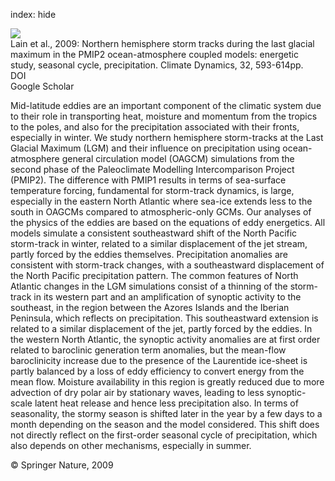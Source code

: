 index: hide

<div class="Citation">
    <div class="Citation-thumb CitationThumb-linked"  data-href="https://doi.org/10.1007/s00382-008-0391-9">
      <img src="https://static.claimspace.cloud/climate-study-static/refs/thumbs/5/Lain_et_al_2009-thumb.png" />
    </div>

  <div class="Citation-body">
    <div class="Citation-text">Lain et al., 2009: Northern hemisphere storm tracks during the last glacial maximum in the PMIP2 ocean-atmosphere coupled models: energetic study, seasonal cycle, precipitation. <span class="Article-journal">Climate Dynamics, </span><span class="Article-volume">32, </span>593-614pp.</div>
    <div class="Citation-links">
      <div class="CitationLink" data-href="https://doi.org/10.1007/s00382-008-0391-9">
        <div class="CitationLink-icon CitationLink-Doi"></div>
        <div class="CitationLink-text">DOI</div>
      </div>
      <div class="CitationLink" data-href="https://scholar.google.com/scholar?q=10.1007/s00382-008-0391-9">
        <div class="CitationLink-icon CitationLink-Scholar"></div>
        <div class="CitationLink-text">Google Scholar</div>
      </div>
    </div>
  </div>
</div>

Mid-latitude eddies are an important component of the climatic system due to their role in transporting heat, moisture and momentum from the tropics to the poles, and also for the precipitation associated with their fronts, especially in winter. We study northern hemisphere storm-tracks at the Last Glacial Maximum (LGM) and their influence on precipitation using ocean-atmosphere general circulation model (OAGCM) simulations from the second phase of the Paleoclimate Modelling Intercomparison Project (PMIP2). The difference with PMIP1 results in terms of sea-surface temperature forcing, fundamental for storm-track dynamics, is large, especially in the eastern North Atlantic where sea-ice extends less to the south in OAGCMs compared to atmospheric-only GCMs. Our analyses of the physics of the eddies are based on the equations of eddy energetics. All models simulate a consistent southeastward shift of the North Pacific storm-track in winter, related to a similar displacement of the jet stream, partly forced by the eddies themselves. Precipitation anomalies are consistent with storm-track changes, with a southeastward displacement of the North Pacific precipitation pattern. The common features of North Atlantic changes in the LGM simulations consist of a thinning of the storm-track in its western part and an amplification of synoptic activity to the southeast, in the region between the Azores Islands and the Iberian Peninsula, which reflects on precipitation. This southeastward extension is related to a similar displacement of the jet, partly forced by the eddies. In the western North Atlantic, the synoptic activity anomalies are at first order related to baroclinic generation term anomalies, but the mean-flow baroclinicity increase due to the presence of the Laurentide ice-sheet is partly balanced by a loss of eddy efficiency to convert energy from the mean flow. Moisture availability in this region is greatly reduced due to more advection of dry polar air by stationary waves, leading to less synoptic-scale latent heat release and hence less precipitation also. In terms of seasonality, the stormy season is shifted later in the year by a few days to a month depending on the season and the model considered. This shift does not directly reflect on the first-order seasonal cycle of precipitation, which also depends on other mechanisms, especially in summer.

<div class="Citation-copy">
&copy; Springer Nature, 2009
</div>